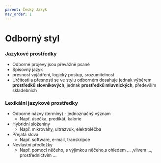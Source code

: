```yaml
---
parent: Český Jazyk
nav_order: 1
---
```

# Odborný styl

### Jazykové prostředky
- Odborné projevy jsou převážně psané
- Spisovný jazyk
- presnost vyjádření, logický postup, srozumitelnost
- Určitosti a přesnosti se ve stylu odborném dosahuje jednak výběrem **prostředků slovníkových**, jednak **prostředků mluvnických**, především skladebních

### Lexikální jazykové prostředky
- Odborné názvy (termíny) - jednoznačný význam
	- Např. úsečka, predikát, kalorie
- Hybridní složeniny 
	- Např. mikrováhy, ultrazvuk, elektroléčba
- Přejatá slova
	- Např. software, e-mail, transkripce
- Nevlastní předložky
	- Např. pomocí něčeho, s výjimkou něčeho,s ohledem ... ,vlivem ..., prostřednictvím ...